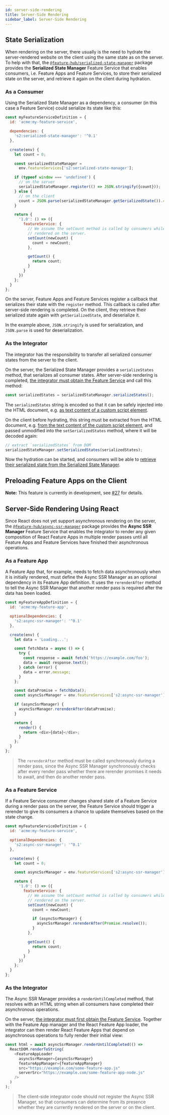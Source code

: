 ```yaml
---
id: server-side-rendering
title: Server-Side Rendering
sidebar_label: Server-Side Rendering
---
```


## State Serialization

When rendering on the server, there usually is the need to hydrate the
server-rendered website on the client using the same state as on the server. To
help with that, the
[`@feature-hub/serialized-state-manager`][serialized-state-manager-api] package
provides the **Serialized State Manager** Feature Service that enables
consumers, i.e. Feature Apps and Feature Services, to store their serialized
state on the server, and retrieve it again on the client during hydration.

### As a Consumer

Using the Serialized State Manager as a dependency, a consumer (in this case a
Feature Service) could serialize its state like this:

```js
const myFeatureServiceDefinition = {
  id: 'acme:my-feature-service',

  dependencies: {
    's2:serialized-state-manager': '^0.1'
  },

  create(env) {
    let count = 0;

    const serializedStateManager =
      env.featureServices['s2:serialized-state-manager'];

    if (typeof window === 'undefined') {
      // on the server
      serializedStateManager.register(() => JSON.stringify({count}));
    } else {
      // on the client
      count = JSON.parse(serializedStateManager.getSerializedState()).count;
    }

    return {
      '1.0': () => ({
        featureService: {
          // We assume the setCount method is called by consumers while they are
          // rendered on the server.
          setCount(newCount) {
            count = newCount;
          },

          getCount() {
            return count;
          }
        }
      })
    };
  }
};
```

On the server, Feature Apps and Feature Services register a callback that
serializes their state with the `register` method. This callback is called after
server-side rendering is completed. On the client, they retrieve their
serialized state again with `getSerializedState`, and deserialize it.

In the example above, `JSON.stringify` is used for serialization, and
`JSON.parse` is used for deserialization.

### As the Integrator

The integrator has the responsibility to transfer all serialized consumer states
from the server to the client.

On the server, the Serialized State Manager provides a `serializeStates` method,
that serializes all consumer states. After server-side rendering is completed,
[the integrator must obtain the Feature Service][consuming-feature-services] and
call this method:

```js
const serializedStates = serializedStateManager.serializeStates();
```

The `serializedStates` string is encoded so that it can be safely injected into
the HTML document, e.g. [as text content of a custom script
element][demos-inject-serialized-states-script].

On the client before hydrating, this string must be extracted from the HTML
document, e.g. [from the text content of the custom script
element][demos-extract-serialized-states-script], and passed unmodified into the
`setSerializedStates` method, where it will be decoded again:

```js
// extract `serializedStates` from DOM
serializedStateManager.setSerializedStates(serializedStates);
```

Now the hydration can be started, and consumers will be able to
[retrieve their serialized state from the Serialized State Manager](#as-a-consumer).

## Preloading Feature Apps on the Client

**Note:** This feature is currently in development, see [#27][issue-27] for
details.

## Server-Side Rendering Using React

Since React does not yet support asynchronous rendering on the server, the
[`@feature-hub/async-ssr-manager`][async-ssr-manager-api] package provides the
**Async SSR Manager** Feature Service that enables the integrator to render any
given composition of React Feature Apps in multiple render passes until all
Feature Apps and Feature Services have finished their asynchronous operations.

### As a Feature App

A Feature App that, for example, needs to fetch data asynchronously when it is
initially rendered, must define the Async SSR Manager as an optional dependency
in its Feature App definition. It uses the `rerenderAfter` method to tell the
Async SSR Manager that another render pass is required after the data has been
loaded.

```js
const myFeatureAppDefinition = {
  id: 'acme:my-feature-app',

  optionalDependencies: {
    's2:async-ssr-manager': '^0.1'
  },

  create(env) {
    let data = 'Loading...';

    const fetchData = async () => {
      try {
        const response = await fetch('https://example.com/foo');
        data = await response.text();
      } catch (error) {
        data = error.message;
      }
    };

    const dataPromise = fetchData();
    const asyncSsrManager = env.featureServices['s2:async-ssr-manager'];

    if (asyncSsrManager) {
      asyncSsrManager.rerenderAfter(dataPromise);
    }

    return {
      render() {
        return <div>{data}</div>;
      }
    };
  }
};
```

> The `rerenderAfter` method must be called synchronously during a render pass,
> since the Async SSR Manager synchronously checks after every render pass
> whether there are rerender promises it needs to await, and then do another
> render pass.

### As a Feature Service

If a Feature Service consumer changes shared state of a Feature Service during a
render pass on the server, the Feature Service should trigger a rerender to give
its consumers a chance to update themselves based on the state change.

```js
const myFeatureServiceDefinition = {
  id: 'acme:my-feature-service',

  optionalDependencies: {
    's2:async-ssr-manager': '^0.1'
  },

  create(env) {
    let count = 0;

    const asyncSsrManager = env.featureServices['s2:async-ssr-manager'];

    return {
      '1.0': () => ({
        featureService: {
          // We assume the setCount method is called by consumers while they are
          // rendered on the server.
          setCount(newCount) {
            count = newCount;

            if (asyncSsrManager) {
              asyncSsrManager.rerenderAfter(Promise.resolve());
            }
          },

          getCount() {
            return count;
          }
        }
      })
    };
  }
};
```

### As the Integrator

The Async SSR Manager provides a `renderUntilCompleted` method, that resolves
with an HTML string when all consumers have completed their asynchronous
operations.

On the server, [the integrator must first obtain the Feature
Service][consuming-feature-services]. Together with the Feature App manager and
the React Feature App loader, the integrator can then render React Feature Apps
that depend on asynchronous operations to fully render their initial view:

```js
const html = await asyncSsrManager.renderUntilCompleted(() =>
  ReactDOM.renderToString(
    <FeatureAppLoader
      asyncSsrManager={asyncSsrManager}
      featureAppManager={featureAppManager}
      src="https://example.com/some-feature-app.js"
      serverSrc="https://example.com/some-feature-app-node.js"
    />
  )
);
```

> The client-side integrator code should not register the Async SSR Manager, so
> that consumers can determine from its presence whether they are currently
> rendered on the server or on the client.

[async-ssr-manager-api]: /@feature-hub/async-ssr-manager/
[serialized-state-manager-api]: /@feature-hub/serialized-state-manager/
[issue-27]: https://github.com/sinnerschrader/feature-hub/issues/27
[demos-inject-serialized-states-script]:
  https://github.com/sinnerschrader/feature-hub/blob/50a883a744d69f28980e46130bf2a1bdda415216/packages/demos/src/start-server.ts#L26
[demos-extract-serialized-states-script]:
  https://github.com/sinnerschrader/feature-hub/blob/70cdf840eafd5ae7e189758bd5d70003da2fd392/packages/demos/src/server-side-rendering/integrator.tsx#L14-L20
[consuming-feature-services]:
  /docs/guides/integrating-the-feature-hub#consuming-feature-services
